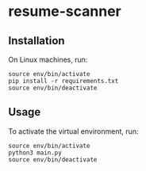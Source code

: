 # resume-scanner

## Installation

On Linux machines, run:
```
source env/bin/activate
pip install -r requirements.txt
source env/bin/deactivate
```

## Usage

To activate the virtual environment, run:
```
source env/bin/activate
python3 main.py
source env/bin/deactivate
```
